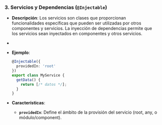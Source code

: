 ### 3. **Servicios y Dependencias (`@Injectable`)**

- **Descripción**: Los servicios son clases que proporcionan funcionalidades específicas que pueden ser utilizadas por otros componentes y servicios. La inyección de dependencias permite que los servicios sean inyectados en componentes y otros servicios.
- 
- **Ejemplo**:
  ```typescript
  @Injectable({
    providedIn: 'root'
  })
  export class MyService {
    getData() {
      return [/* datos */];
    }
  }
  ```

- **Características**:
  - **`providedIn`**: Define el ámbito de la provisión del servicio (root, any, o módulo/component).
